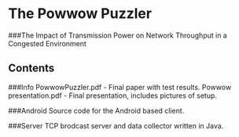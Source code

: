 The Powwow Puzzler
=========
###The Impact of Transmission Power on Network  Throughput in a Congested  Environment 

Contents
----------
###Info
PowwowPuzzler.pdf - Final paper with test results.
Powwow presentation.pdf - Final presentation, includes pictures of setup.

###Android
Source code for the Android based client.

###Server
TCP brodcast server and data collector written in Java.